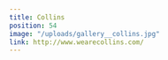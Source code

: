 ```yaml
---
title: Collins
position: 54
image: "/uploads/gallery__collins.jpg"
link: http://www.wearecollins.com/
---
```



